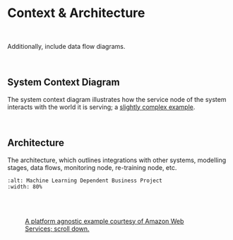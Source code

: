 # Context & Architecture

<br>

Additionally, include data flow diagrams.

<br>

## System Context Diagram

The system context diagram illustrates how the service node of the system interacts with the world it is serving; a 
[slightly complex example](https://docs.conda.io/projects/conda/en/4.14.x/architecture.html#level-1-context).

<br>

## Architecture

The architecture, which outlines integrations with other systems, modelling stages, data flows, monitoring node, 
re-training node, etc.

```{image} ../../../../assets/ml-lifecycle.png
:alt: Machine Learning Dependent Business Project
:width: 80%

```

<br>
<br>

<figure>
<figcaption><a href="https://docs.aws.amazon.com/wellarchitected/latest/machine-learning-lens/ml-lifecycle-architecture
-diagram.html" target="_blank">A platform agnostic example courtesy of Amazon Web Services; scroll down.</a>
</figcaption>
</figure>

<br>
<br>

<br>
<br>

<br>
<br>

<br>
<br>

